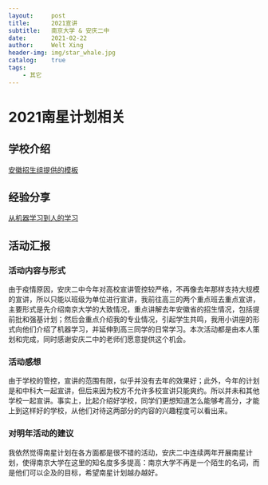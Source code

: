 ```yaml
---
layout:     post
title:      2021宣讲
subtitle:   南京大学 & 安庆二中
date:       2021-02-22
author:     Welt Xing
header-img: img/star_whale.jpg
catalog:    true
tags:
    - 其它
---
```


# 2021南星计划相关

## 学校介绍

[安徽招生组提供的模板](/file/Official.pdf)

## 经验分享

[从机器学习到人的学习](/file/2021.pdf)

## 活动汇报

### 活动内容与形式

由于疫情原因，安庆二中今年对高校宣讲管控较严格，不再像去年那样支持大规模的宣讲，所以只能以班级为单位进行宣讲，我前往高三的两个重点班去重点宣讲，主要形式是先介绍南京大学的大致情况，重点讲解去年安徽省的招生情况，包括提前批和强基计划；然后会重点介绍我的专业情况，引起学生共鸣，我用小讲座的形式向他们介绍了机器学习，并延伸到高三同学的日常学习。本次活动都是由本人策划和完成，同时感谢安庆二中的老师们愿意提供这个机会。

### 活动感想

由于学校的管控，宣讲的范围有限，似乎并没有去年的效果好；此外，今年的计划是和中科大一起宣讲，但后来因为校方不允许多校宣讲只能爽约。所以并未和其他学校一起宣讲。事实上，比起介绍好学校，同学们更想知道怎么能够考高分，才能上到这样好的学校，从他们对待这两部分的内容的兴趣程度可以看出来。

### 对明年活动的建议

我依然觉得南星计划在各方面都是很不错的活动，安庆二中连续两年开展南星计划，使得南京大学在这里的知名度多多提高：南京大学不再是一个陌生的名词，而是他们可以企及的目标，希望南星计划越办越好。